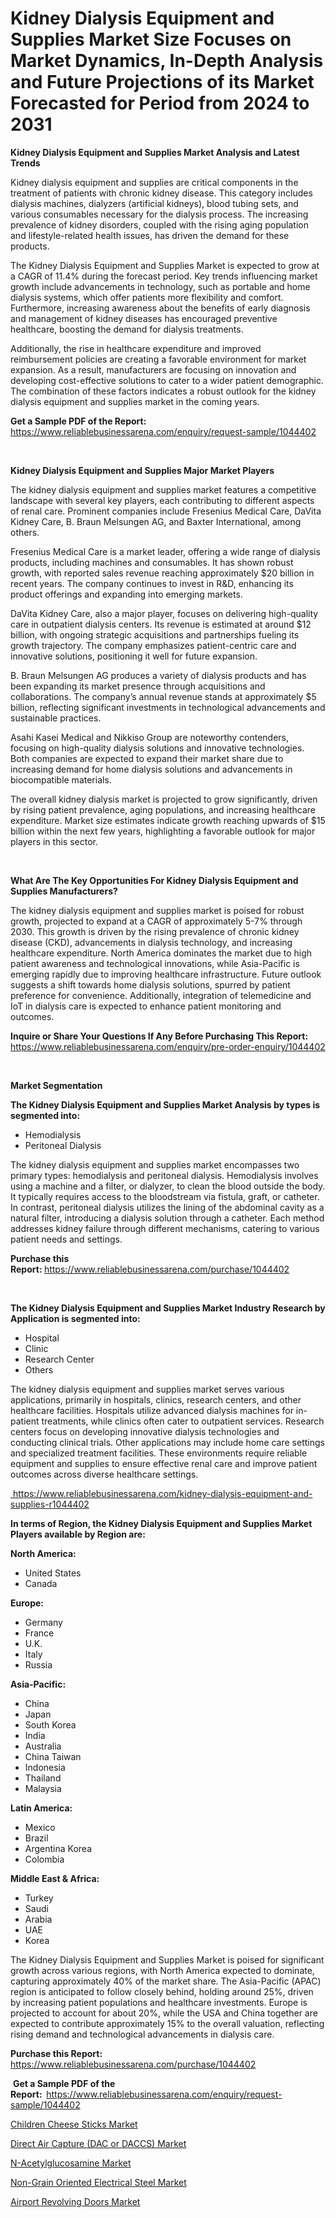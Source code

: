 <p><h1>Kidney Dialysis Equipment and Supplies Market Size Focuses on Market Dynamics, In-Depth Analysis and Future Projections of its Market Forecasted for Period from 2024 to 2031</h1></p><p><strong>Kidney Dialysis Equipment and Supplies Market Analysis and Latest Trends</strong></p>
<p><p>Kidney dialysis equipment and supplies are critical components in the treatment of patients with chronic kidney disease. This category includes dialysis machines, dialyzers (artificial kidneys), blood tubing sets, and various consumables necessary for the dialysis process. The increasing prevalence of kidney disorders, coupled with the rising aging population and lifestyle-related health issues, has driven the demand for these products.</p><p>The Kidney Dialysis Equipment and Supplies Market is expected to grow at a CAGR of 11.4% during the forecast period. Key trends influencing market growth include advancements in technology, such as portable and home dialysis systems, which offer patients more flexibility and comfort. Furthermore, increasing awareness about the benefits of early diagnosis and management of kidney diseases has encouraged preventive healthcare, boosting the demand for dialysis treatments.</p><p>Additionally, the rise in healthcare expenditure and improved reimbursement policies are creating a favorable environment for market expansion. As a result, manufacturers are focusing on innovation and developing cost-effective solutions to cater to a wider patient demographic. The combination of these factors indicates a robust outlook for the kidney dialysis equipment and supplies market in the coming years.</p></p>
<p><strong>Get a Sample PDF of the Report:&nbsp;</strong> <a href="https://www.reliablebusinessarena.com/enquiry/request-sample/1044402?utm_campaign=1292&utm_medium=2&utm_source=Github&utm_content=ia&utm_term=10102024&utm_id=kidney-dialysis-equipment-and-supplies">https://www.reliablebusinessarena.com/enquiry/request-sample/1044402</a></p>
<p>&nbsp;</p>
<p><strong>Kidney Dialysis Equipment and Supplies Major Market Players</strong></p>
<p><p>The kidney dialysis equipment and supplies market features a competitive landscape with several key players, each contributing to different aspects of renal care. Prominent companies include Fresenius Medical Care, DaVita Kidney Care, B. Braun Melsungen AG, and Baxter International, among others.</p><p>Fresenius Medical Care is a market leader, offering a wide range of dialysis products, including machines and consumables. It has shown robust growth, with reported sales revenue reaching approximately $20 billion in recent years. The company continues to invest in R&D, enhancing its product offerings and expanding into emerging markets.</p><p>DaVita Kidney Care, also a major player, focuses on delivering high-quality care in outpatient dialysis centers. Its revenue is estimated at around $12 billion, with ongoing strategic acquisitions and partnerships fueling its growth trajectory. The company emphasizes patient-centric care and innovative solutions, positioning it well for future expansion.</p><p>B. Braun Melsungen AG produces a variety of dialysis products and has been expanding its market presence through acquisitions and collaborations. The company’s annual revenue stands at approximately $5 billion, reflecting significant investments in technological advancements and sustainable practices.</p><p>Asahi Kasei Medical and Nikkiso Group are noteworthy contenders, focusing on high-quality dialysis solutions and innovative technologies. Both companies are expected to expand their market share due to increasing demand for home dialysis solutions and advancements in biocompatible materials.</p><p>The overall kidney dialysis market is projected to grow significantly, driven by rising patient prevalence, aging populations, and increasing healthcare expenditure. Market size estimates indicate growth reaching upwards of $15 billion within the next few years, highlighting a favorable outlook for major players in this sector.</p></p>
<p>&nbsp;</p>
<p><strong>What Are The Key Opportunities For Kidney Dialysis Equipment and Supplies Manufacturers?</strong></p>
<p><p>The kidney dialysis equipment and supplies market is poised for robust growth, projected to expand at a CAGR of approximately 5-7% through 2030. This growth is driven by the rising prevalence of chronic kidney disease (CKD), advancements in dialysis technology, and increasing healthcare expenditure. North America dominates the market due to high patient awareness and technological innovations, while Asia-Pacific is emerging rapidly due to improving healthcare infrastructure. Future outlook suggests a shift towards home dialysis solutions, spurred by patient preference for convenience. Additionally, integration of telemedicine and IoT in dialysis care is expected to enhance patient monitoring and outcomes.</p></p>
<p><strong>Inquire or Share Your Questions If Any Before Purchasing This Report:</strong> <a href="https://www.reliablebusinessarena.com/enquiry/pre-order-enquiry/1044402?utm_campaign=1292&utm_medium=2&utm_source=Github&utm_content=ia&utm_term=10102024&utm_id=kidney-dialysis-equipment-and-supplies">https://www.reliablebusinessarena.com/enquiry/pre-order-enquiry/1044402</a></p>
<p>&nbsp;</p>
<p><strong>Market Segmentation</strong></p>
<p><strong>The Kidney Dialysis Equipment and Supplies Market Analysis by types is segmented into:</strong></p>
<p><ul><li>Hemodialysis</li><li>Peritoneal Dialysis</li></ul></p>
<p><p>The kidney dialysis equipment and supplies market encompasses two primary types: hemodialysis and peritoneal dialysis. Hemodialysis involves using a machine and a filter, or dialyzer, to clean the blood outside the body. It typically requires access to the bloodstream via fistula, graft, or catheter. In contrast, peritoneal dialysis utilizes the lining of the abdominal cavity as a natural filter, introducing a dialysis solution through a catheter. Each method addresses kidney failure through different mechanisms, catering to various patient needs and settings.</p></p>
<p><strong>Purchase this Report:&nbsp;</strong><a href="https://www.reliablebusinessarena.com/purchase/1044402?utm_campaign=1292&utm_medium=2&utm_source=Github&utm_content=ia&utm_term=10102024&utm_id=kidney-dialysis-equipment-and-supplies">https://www.reliablebusinessarena.com/purchase/1044402</a></p>
<p>&nbsp;</p>
<p><strong>The Kidney Dialysis Equipment and Supplies Market Industry Research by Application is segmented into:</strong></p>
<p><ul><li>Hospital</li><li>Clinic</li><li>Research Center</li><li>Others</li></ul></p>
<p><p>The kidney dialysis equipment and supplies market serves various applications, primarily in hospitals, clinics, research centers, and other healthcare facilities. Hospitals utilize advanced dialysis machines for in-patient treatments, while clinics often cater to outpatient services. Research centers focus on developing innovative dialysis technologies and conducting clinical trials. Other applications may include home care settings and specialized treatment facilities. These environments require reliable equipment and supplies to ensure effective renal care and improve patient outcomes across diverse healthcare settings.</p></p>
<p><a href="https://www.reliablebusinessarena.com/kidney-dialysis-equipment-and-supplies-r1044402?utm_campaign=1292&utm_medium=2&utm_source=Github&utm_content=ia&utm_term=10102024&utm_id=kidney-dialysis-equipment-and-supplies">&nbsp;https://www.reliablebusinessarena.com/kidney-dialysis-equipment-and-supplies-r1044402</a></p>
<p><strong>In terms of Region, the Kidney Dialysis Equipment and Supplies Market Players available by Region are:</strong></p>
<p>
    <p> <strong> North America: </strong>
        <ul>
            <li>United States</li>
            <li>Canada</li>
        </ul>
        </p> 
    <p> <strong> Europe: </strong>
        <ul>
            <li>Germany</li>
            <li>France</li>
            <li>U.K.</li>
            <li>Italy</li>
            <li>Russia</li>
        </ul>
        </p> 
    <p> <strong> Asia-Pacific: </strong>
        <ul>
            <li>China</li>
            <li>Japan</li>
            <li>South Korea</li>
            <li>India</li>
            <li>Australia</li>
            <li>China Taiwan</li>
            <li>Indonesia</li>
            <li>Thailand</li>
            <li>Malaysia</li>
        </ul>
        </p> 
    <p> <strong> Latin America: </strong>
        <ul>
            <li>Mexico</li>
            <li>Brazil</li>
            <li>Argentina Korea</li>
            <li>Colombia</li>
        </ul>
        </p> 
    <p> <strong> Middle East & Africa: </strong>
        <ul>
            <li>Turkey</li>
            <li>Saudi</li>
            <li>Arabia</li>
            <li>UAE</li>
            <li>Korea</li>
        </ul>
    </p>
    </p>
<p><p>The Kidney Dialysis Equipment and Supplies Market is poised for significant growth across various regions, with North America expected to dominate, capturing approximately 40% of the market share. The Asia-Pacific (APAC) region is anticipated to follow closely behind, holding around 25%, driven by increasing patient populations and healthcare investments. Europe is projected to account for about 20%, while the USA and China together are expected to contribute approximately 15% to the overall valuation, reflecting rising demand and technological advancements in dialysis care.</p></p>
<p><strong>Purchase this Report: </strong><a href="https://www.reliablebusinessarena.com/purchase/1044402?utm_campaign=1292&utm_medium=2&utm_source=Github&utm_content=ia&utm_term=10102024&utm_id=kidney-dialysis-equipment-and-supplies">https://www.reliablebusinessarena.com/purchase/1044402</a></p>
<p>&nbsp;<strong>Get a Sample PDF of the Report:&nbsp;&nbsp;</strong><a href="https://www.reliablebusinessarena.com/enquiry/request-sample/1044402?utm_campaign=1292&utm_medium=2&utm_source=Github&utm_content=ia&utm_term=10102024&utm_id=kidney-dialysis-equipment-and-supplies">https://www.reliablebusinessarena.com/enquiry/request-sample/1044402</a></p>
<p><strong></strong></p>
<p><p><a href="https://issuu.com/reportprime-2/docs/children-cheese-sticks-market-size-_644b618178966b?utm_campaign=1292&utm_medium=2&utm_source=Github&utm_content=ia&utm_term=10102024&utm_id=kidney-dialysis-equipment-and-supplies">Children Cheese Sticks Market</a></p><p><a href="https://www.linkedin.com/pulse/global-direct-air-capture-dac-daccs-market-focus-product-prucc?utm_campaign=1292&utm_medium=2&utm_source=Github&utm_content=ia&utm_term=10102024&utm_id=kidney-dialysis-equipment-and-supplies">Direct Air Capture (DAC or DACCS) Market</a></p><p><a href="https://www.linkedin.com/pulse/n-acetylglucosamine-market-size-growth-industry-analysis-segmentation-ofiqe?utm_campaign=1292&utm_medium=2&utm_source=Github&utm_content=ia&utm_term=10102024&utm_id=kidney-dialysis-equipment-and-supplies">N-Acetylglucosamine Market</a></p><p><a href="https://github.com/provorikovar/Market-Research-Report-List-6/blob/main/non-grain-oriented-electrical-steel-market.md?utm_campaign=1292&utm_medium=2&utm_source=Github&utm_content=ia&utm_term=10102024&utm_id=kidney-dialysis-equipment-and-supplies">Non-Grain Oriented Electrical Steel Market</a></p><p><a href="https://www.linkedin.com/pulse/analyzing-key-drivers-airport-revolving-doors-market-trends-future-pwo4c?utm_campaign=1292&utm_medium=2&utm_source=Github&utm_content=ia&utm_term=10102024&utm_id=kidney-dialysis-equipment-and-supplies">Airport Revolving Doors Market</a></p></p>